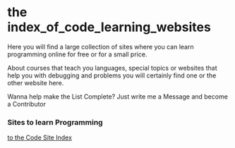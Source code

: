 # the index_of_code_learning_websites
Here you will find a large collection of sites where you can learn programming online for free or for a small price.

About courses that teach you languages, special topics or websites that help you with debugging and problems you will certainly find one or the other website here.

Wanna help make the List Complete?
Just write me a Message and become a Contributor


### Sites to learn Programming
[to the Code Site Index](https://github.com/fj-gruenewald/learn_to_code/blob/main/Encyclopedia/Code%20Encyclopedia.txt)